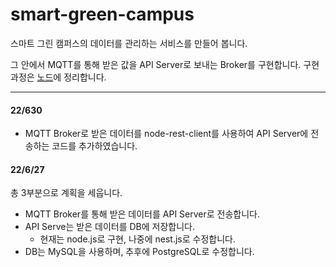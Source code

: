 # smart-green-campus
스마트 그린 캠퍼스의 데이터를 관리하는 서비스를 만들어 봅니다.

그 안에서 MQTT를 통해 받은 값을 API Server로 보내는 Broker를 구현합니다.
구현 과정은 [노드](https://jinuk.notion.site/MQTT-Broker-957da591568846b3a30b205bfe7ee845)에 정리합니다.

-----
#### 22/630
- MQTT Broker로 받은 데이터를 node-rest-client를 사용하여 API Server에 전송하는 코드를 추가하였습니다.

#### 22/6/27
총 3부분으로 계획을 세웁니다.

- MQTT Broker를 통해 받은 데이터를 API Server로 전송합니다.
- API Serve는 받은 데이터를 DB에 저장합니다.
    - 현재는 node.js로 구현, 나중에 nest.js로 수정합니다.
- DB는 MySQL을 사용하며, 추후에 PostgreSQL로 수정합니다.
